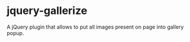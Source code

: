 # jquery-gallerize
A jQuery plugin that allows to put all images present on page into gallery popup.

